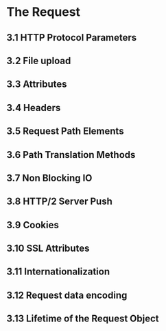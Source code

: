 # The Request

## 3.1 HTTP Protocol Parameters

## 3.2 File upload

## 3.3 Attributes

## 3.4 Headers

## 3.5 Request Path Elements

## 3.6 Path Translation Methods

## 3.7 Non Blocking IO

## 3.8 HTTP/2 Server Push

## 3.9 Cookies

## 3.10 SSL Attributes

## 3.11 Internationalization

## 3.12 Request data encoding

## 3.13 Lifetime of the Request Object

